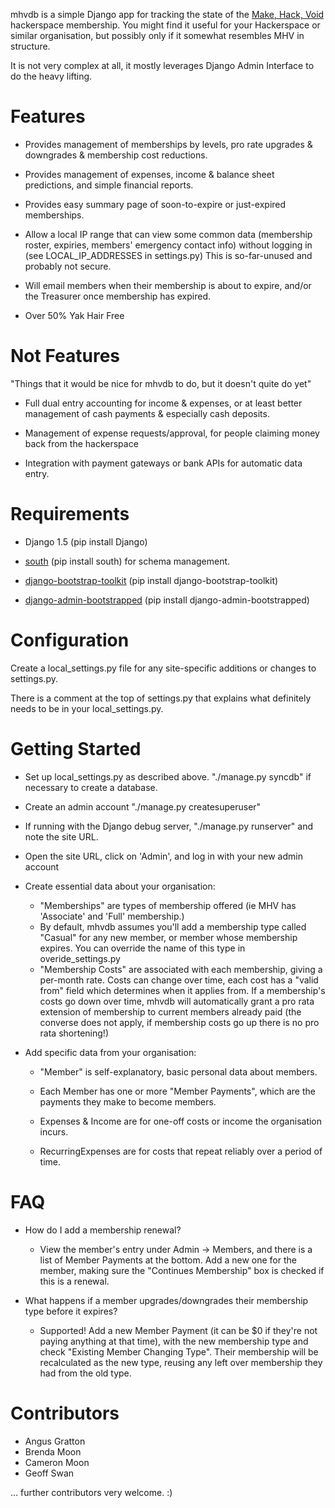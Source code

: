 mhvdb is a simple Django app for tracking the state of the [Make, Hack, Void](http://www.makehackvoid.com/)
hackerspace membership. You might find it useful for your Hackerspace or similar organisation, but possibly only if it somewhat resembles MHV in structure.

It is not very complex at all, it mostly leverages Django Admin Interface to do the heavy lifting.

Features
========

* Provides management of memberships by levels, pro rate upgrades &
  downgrades & membership cost reductions.

* Provides management of expenses, income & balance sheet predictions,
  and simple financial reports.

* Provides easy summary page of soon-to-expire or just-expired memberships.

* Allow a local IP range that can view some common data (membership
  roster, expiries, members' emergency contact info) without logging in
  (see LOCAL_IP_ADDRESSES in settings.py) This is so-far-unused and
  probably not secure.

* Will email members when their membership is about to expire, and/or the Treasurer once membership has expired.

* Over 50% Yak Hair Free

Not Features
============

"Things that it would be nice for mhvdb to do, but it doesn't quite do yet"

* Full dual entry accounting for income & expenses, or at least better
  management of cash payments & especially cash deposits.

* Management of expense requests/approval, for people claiming money back from the hackerspace

* Integration with payment gateways or bank APIs for automatic data entry.


Requirements
============

* Django 1.5 (pip install Django)

* [south](http://south.aeracode.org/) (pip install south) for schema management.

* [django-bootstrap-toolkit](https://github.com/dyve/django-bootstrap-toolkit) (pip install django-bootstrap-toolkit)

* [django-admin-bootstrapped](https://github.com/riccardo-forina/django-admin-bootstrapped) (pip install django-admin-bootstrapped)

Configuration
=============

Create a local_settings.py file for any site-specific additions or changes to settings.py.

There is a comment at the top of settings.py that explains what definitely needs to be in your local_settings.py.


Getting Started
===============

* Set up local_settings.py as described above. "./manage.py syncdb" if necessary to create a database.

* Create an admin account "./manage.py createsuperuser"

* If running with the Django debug server, "./manage.py runserver" and note the site URL.

* Open the site URL, click on 'Admin', and log in with your new admin account

* Create essential data about your organisation:
  + "Memberships" are types of membership offered (ie MHV has 'Associate' and 'Full' membership.)
  + By default, mhvdb assumes you'll add a membership type called "Casual" for any new member, or member whose membership expires. You can override the name of this type in overide_settings.py
  + "Membership Costs" are associated with each membership, giving a per-month rate. Costs can change over time, each cost has a "valid from" field which determines when it applies from. If a membership's costs go down over time, mhvdb will automatically grant a pro rata extension of membership to current members already paid (the converse does not apply, if membership costs go up there is no pro rata shortening!)

* Add specific data from your organisation:
  + "Member" is self-explanatory, basic personal data about members.
  + Each Member has one or more "Member Payments", which are the payments they make to become members.

  + Expenses & Income are for one-off costs or income the organisation incurs.

  + RecurringExpenses are for costs that repeat reliably over a period of time.


FAQ
===

* How do I add a membership renewal?
  + View the member's entry under Admin -> Members, and there is a list of Member Payments at the bottom.
    Add a new one for the member, making sure the "Continues Membership" box is checked if this is a renewal.

* What happens if a member upgrades/downgrades their membership type before it expires?
  +  Supported! Add a new Member Payment (it can be $0 if they're not paying anything at that time), with the
     new membership type and check "Existing Member Changing Type". Their membership will be
     recalculated as the new type, reusing any left over membership they had from the old type.


Contributors
============

- Angus Gratton
- Brenda Moon
- Cameron Moon
- Geoff Swan

... further contributors very welcome. :)

